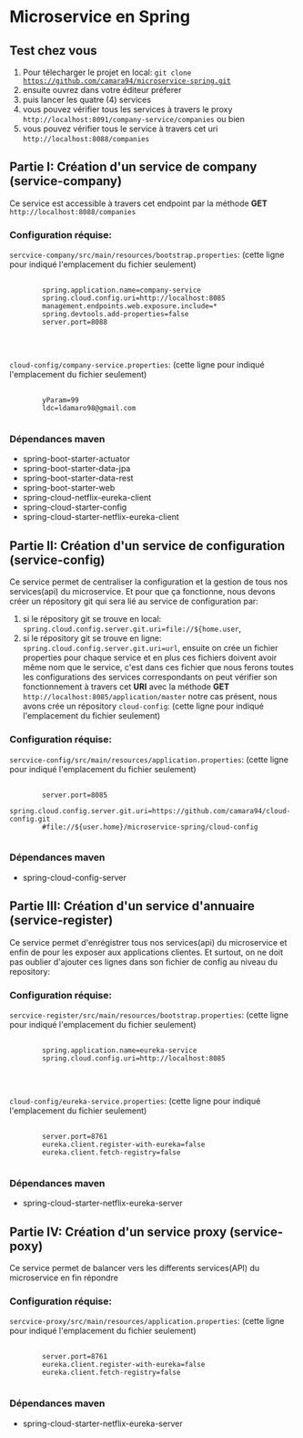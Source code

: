 # Microservice en Spring

## Test chez vous
1. Pour télecharger le projet en local:
	<code>git clone https://github.com/camara94/microservice-spring.git</code>
2. ensuite ouvrez dans votre éditeur préferer
3. puis lancer les quatre (4) services
4. vous pouvez vérifier tous les services à travers le proxy<br>
	<code>http://localhost:8091/company-service/companies</code> ou bien
5. vous pouvez vérifier tous le service à travers cet uri<br>
	<code>http://localhost:8088/companies</code>

## Partie I: Création d'un service de company (service-company)
Ce service est accessible à travers cet endpoint par la méthode **GET** 
<code>http://localhost:8088/companies</code><br>
### Configuration réquise:
<code>sercvice-company/src/main/resources/bootstrap.properties</code>: (cette ligne pour indiqué l'emplacement du fichier seulement)<br>
<pre>
	<code>
		spring.application.name=company-service
		spring.cloud.config.uri=http://localhost:8085
		management.endpoints.web.exposure.include=*
		spring.devtools.add-properties=false
		server.port=8088
	</code>
</pre><br>

<code>cloud-config/company-service.properties</code>: (cette ligne pour indiqué l'emplacement du fichier seulement) <br>
<pre>
	<code>
		yParam=99
		ldc=ldamaro98@gmail.com
	</code>
</pre>

### Dépendances maven
* spring-boot-starter-actuator
* spring-boot-starter-data-jpa
* spring-boot-starter-data-rest
* spring-boot-starter-web
* spring-cloud-netflix-eureka-client
* spring-cloud-starter-config
* spring-cloud-starter-netflix-eureka-client

## Partie II: Création d'un service de configuration (service-config)
Ce service permet de centraliser la configuration et la gestion de 
tous nos services(api) du microservice. 
Et pour que ça fonctionne, nous devons créer un répository git qui sera lié au service de configuration par:
1. si le répository git se trouve en local:
	<code>spring.cloud.config.server.git.uri=file://${home.user</code>,
2. si le répository git se trouve en ligne:
	<code>spring.cloud.config.server.git.uri=url</code>, 
ensuite on crée un fichier properties pour chaque service et en plus ces fichiers doivent avoir même nom que le service,
c'est dans ces fichier que nous ferons toutes les configurations des services correspondants
on peut vérifier son fonctionnement à travers cet **URI** avec la méthode **GET** <code>http://localhost:8085/application/master</code>
notre cas présent, nous avons crée un répository <code>cloud-config</code>: (cette ligne pour indiqué l'emplacement du fichier seulement)

### Configuration réquise:
<code>sercvice-config/src/main/resources/application.properties</code>: (cette ligne pour indiqué l'emplacement du fichier seulement)<br>
<pre>
	<code>
		server.port=8085
		spring.cloud.config.server.git.uri=https://github.com/camara94/cloud-config.git
		#file://${user.home}/microservice-spring/cloud-config
	</code>
</pre>

### Dépendances maven
* spring-cloud-config-server

## Partie III: Création d'un service d'annuaire (service-register)
Ce service permet d'enrégistrer tous nos services(api) du microservice et enfin de pour les
exposer aux applications clientes. 
Et surtout, on ne doit pas oublier d'ajouter ces lignes dans son fichier de config au niveau du 
repository:<br>
### Configuration réquise:
<code>sercvice-register/src/main/resources/bootstrap.properties</code>: (cette ligne pour indiqué l'emplacement du fichier seulement)<br>
<pre>
	<code>
		spring.application.name=eureka-service
		spring.cloud.config.uri=http://localhost:8085
	</code>
</pre><br>

<code>cloud-config/eureka-service.properties</code>: (cette ligne pour indiqué l'emplacement du fichier seulement) <br>
<pre>
	<code>
		server.port=8761
		eureka.client.register-with-eureka=false
		eureka.client.fetch-registry=false
	</code>
</pre>

### Dépendances maven
* spring-cloud-starter-netflix-eureka-server

## Partie IV: Création d'un service proxy (service-poxy)
Ce service permet de balancer vers les differents services(API) du microservice
en fin répondre <br>
### Configuration réquise:
<code>sercvice-proxy/src/main/resources/application.properties</code>: (cette ligne pour indiqué l'emplacement du fichier seulement)
<pre>
	<code>
		server.port=8761
		eureka.client.register-with-eureka=false
		eureka.client.fetch-registry=false
	</code>
</pre>

### Dépendances maven
* spring-cloud-starter-netflix-eureka-server
